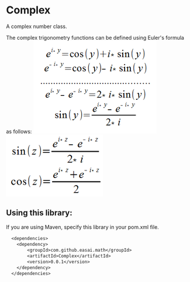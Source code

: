 # Complex
A complex number class.

The complex trigonometry functions can be defined using Euler's formula as follows:
<img src="files/Euler.png" /><br />
<img src="files/trig.png" />

## Using this library:
If you are using Maven, specify this library in your pom.xml file.
```
  <dependencies>
    <dependency>
    	<groupId>com.github.easai.math</groupId>
    	<artifactId>Complex</artifactId>
    	<version>0.0.1</version>
    </dependency>
  </dependencies>
```

